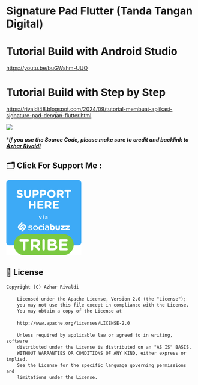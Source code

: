 # Signature Pad Flutter (Tanda Tangan Digital)

# Tutorial Build with Android Studio
https://youtu.be/buGWshm-UUQ

# Tutorial Build with Step by Step
https://rivaldi48.blogspot.com/2024/09/tutorial-membuat-aplikasi-signature-pad-dengan-flutter.html

<img src="https://blogger.googleusercontent.com/img/b/R29vZ2xl/AVvXsEjR_UCZqAE3dvMS0jbdDNAhWeXBMsbvFbkQyCxGMdPnCTgTVZQ6PHMpg53dWV4rj_ViA9Onl8fqammycdoQVzw_iixyBuhyphenhyphenDoMrBHRLSfHaZwDUuDUYOS3qcr4wfSnNoU4Cg9Dj4ykgep3OSOYV-Fxe9zGOg_lXdDQsgaT-eKaornF2zUVA1V4GkAW4veVS/s1280/Tutorial%20Membuat%20Aplikasi%20Signature%20Pad%20dengan%20Flutter.png" data-canonical-src="https://rivaldi48.blogspot.com/2024/09/tutorial-membuat-aplikasi-signature-pad-dengan-flutter.html" style="max-width:100%;">

****If you use the Source Code, please make sure to credit and backlink to [Azhar Rivaldi](https://rivaldi48.blogspot.com/)***

## 🗂 Click For Support Me :
<a href="https://sociabuzz.com/azharrvldi_/donate"> 
<img src="https://github.com/AzharRivaldi/AzharRivaldi/blob/master/Support%20Here.png" width="200" height="200"></a>

## 📄 License

```
Copyright (C) Azhar Rivaldi

    Licensed under the Apache License, Version 2.0 (the "License");
    you may not use this file except in compliance with the License.
    You may obtain a copy of the License at

    http://www.apache.org/licenses/LICENSE-2.0

    Unless required by applicable law or agreed to in writing, software
    distributed under the License is distributed on an "AS IS" BASIS,
    WITHOUT WARRANTIES OR CONDITIONS OF ANY KIND, either express or implied.
    See the License for the specific language governing permissions and
    limitations under the License.

```
